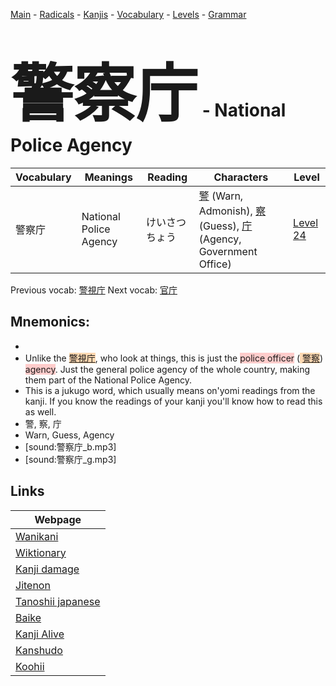 <style> bigfont {font-size: 100px}</style>
[Main](../README.md) -
[Radicals](../radicals.md) -
[Kanjis](../kanjis.md) -
[Vocabulary](../vocabulary.md) -
[Levels](../levels.md) -
[Grammar](../grammar.md)
# <bigfont> 警察庁</bigfont> - National Police Agency 

| Vocabulary | Meanings | Reading | Characters | Level |
| --- | --- | --- | --- | --- |
| 警察庁 | National Police Agency | けいさつちょう |  [警](../kanjis/警.md) (Warn, Admonish), [察](../kanjis/察.md) (Guess), [庁](../kanjis/庁.md) (Agency, Government Office) | [Level 24](../levels/wk_level24.md) |

Previous vocab: [警視庁](警視庁.md) Next vocab: [官庁](官庁.md) 

## Mnemonics:

* 
* Unlike the <span style="background-color:#fed8b1"> [警視庁](https://jisho.org/search/警視庁)</span>, who look at things, this is just the <span style="background-color:#ffcccb"> police officer</span> (<span style="background-color:#fed8b1"> [警察](https://jisho.org/search/警察)</span>) <span style="background-color:#ffcccb"> agency</span>. Just the general police agency of the whole country, making them part of the National Police Agency.
* This is a jukugo word, which usually means on'yomi readings from the kanji. If you know the readings of your kanji you'll know how to read this as well.
* 警, 察, 庁
* Warn, Guess, Agency
* [sound:警察庁_b.mp3]
* [sound:警察庁_g.mp3]


## Links 

| Webpage |
| --- |
| [Wanikani          ](https://www.wanikani.com/kanji/警察庁) |
| [Wiktionary        ](https://en.wiktionary.org/wiki/警察庁) |
| [Kanji damage      ](http://www.kanjidamage.com/kanji/search?utf8=✓&q=警察庁) |
| [Jitenon           ](https://jitenon.com/kanji/警察庁) |
| [Tanoshii japanese ](https://www.tanoshiijapanese.com/dictionary/kanji.cfm?k=警察庁) |
| [Baike             ](https://baike.baidu.com/item/警察庁) |
| [Kanji Alive       ](https://app.kanjialive.com/警察庁) |
| [Kanshudo          ](https://www.kanshudo.com/searchmn?q=警察庁) |
| [Koohii            ](https://kanji.koohii.com/study/kanji/警察庁) |

